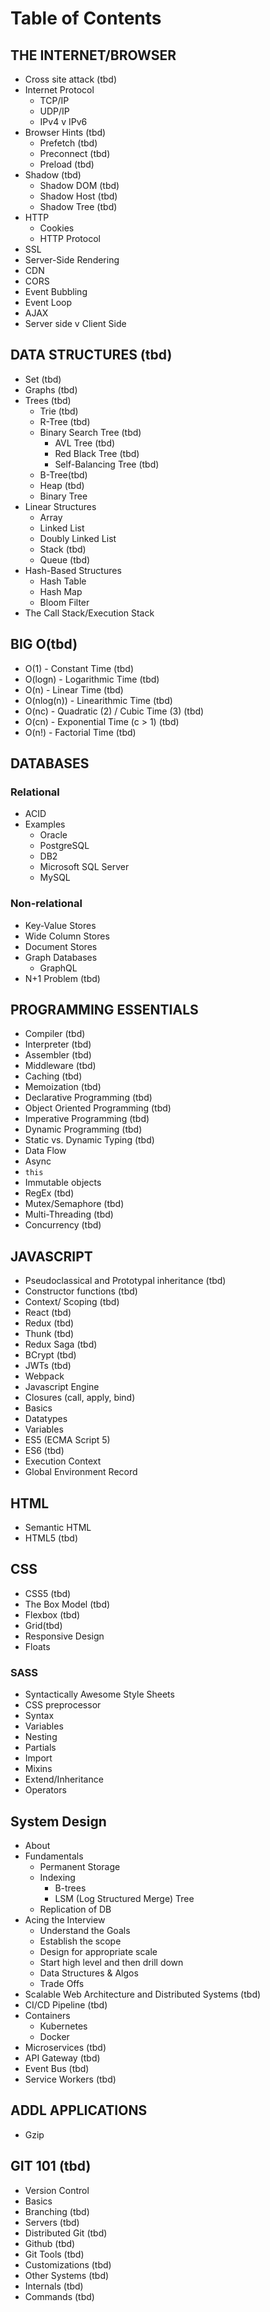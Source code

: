 # Table of Contents

## THE INTERNET/BROWSER
* Cross site attack (tbd)
* Internet Protocol
  * TCP/IP
  * UDP/IP
  * IPv4 v IPv6
* Browser Hints (tbd)
  * Prefetch (tbd)
  * Preconnect (tbd)
  * Preload (tbd)
* Shadow (tbd)
  * Shadow DOM (tbd)
  * Shadow Host (tbd)
  * Shadow Tree (tbd)
* HTTP
  * Cookies
  * HTTP Protocol
* SSL
* Server-Side Rendering
* CDN
* CORS
* Event Bubbling
* Event Loop
* AJAX
* Server side v Client Side

## DATA STRUCTURES (tbd)
* Set (tbd)
* Graphs (tbd)
* Trees (tbd)
  * Trie (tbd)
  * R-Tree (tbd)
  * Binary Search Tree  (tbd)
    * AVL Tree (tbd)
    * Red Black Tree (tbd)
    * Self-Balancing Tree (tbd)
  * B-Tree(tbd)
  * Heap (tbd)
  * Binary Tree
* Linear Structures
  * Array
  * Linked List
  * Doubly Linked List
  * Stack (tbd)
  * Queue (tbd)
* Hash-Based Structures
  * Hash Table
  * Hash Map
  * Bloom Filter
* The Call Stack/Execution Stack

## BIG O(tbd)
* O(1) - Constant Time (tbd)
* O(logn) - Logarithmic Time (tbd)
* O(n) - Linear Time (tbd)
* O(nlog(n)) - Linearithmic Time (tbd)
* O(nc) - Quadratic (2) / Cubic Time (3) (tbd)
* O(cn) - Exponential Time (c > 1) (tbd)
* O(n!) - Factorial Time (tbd)

## DATABASES
### Relational
* ACID
* Examples
  * Oracle
  * PostgreSQL
  * DB2
  * Microsoft SQL Server
  * MySQL
### Non-relational
* Key-Value Stores
* Wide Column Stores
* Document Stores
* Graph Databases
  * GraphQL
* N+1 Problem (tbd)

## PROGRAMMING ESSENTIALS
* Compiler (tbd)
* Interpreter (tbd)
* Assembler (tbd)
* Middleware (tbd)
* Caching (tbd)
* Memoization (tbd)
* Declarative Programming (tbd)
* Object Oriented Programming (tbd)
* Imperative Programming (tbd)
* Dynamic Programming (tbd)
* Static vs. Dynamic Typing (tbd)
* Data Flow
* Async
* `this`
* Immutable objects
* RegEx (tbd)
* Mutex/Semaphore (tbd)
* Multi-Threading (tbd)
* Concurrency (tbd)

## JAVASCRIPT
* Pseudoclassical and Prototypal inheritance (tbd)
* Constructor functions (tbd)
* Context/ Scoping (tbd)
* React (tbd)
* Redux (tbd)
* Thunk (tbd)
* Redux Saga (tbd)
* BCrypt (tbd)
* JWTs  (tbd)
* Webpack
* Javascript Engine
* Closures (call, apply, bind)
* Basics
* Datatypes
* Variables
* ES5 (ECMA Script 5)
* ES6 (tbd)
* Execution Context
* Global Environment Record

## HTML
* Semantic HTML
* HTML5 (tbd)

## CSS
* CSS5 (tbd)
* The Box Model (tbd)
* Flexbox (tbd)
* Grid(tbd)
* Responsive Design
* Floats
### SASS
* Syntactically Awesome Style Sheets
* CSS preprocessor
* Syntax
* Variables
* Nesting
* Partials
* Import
* Mixins
* Extend/Inheritance
* Operators

## System Design
* About
* Fundamentals
  * Permanent Storage
  * Indexing
    * B-trees
    * LSM (Log Structured Merge) Tree
  * Replication of DB
* Acing the Interview
  * Understand the Goals
  * Establish the scope
  * Design for appropriate scale
  * Start high level and then drill down
  * Data Structures & Algos
  * Trade Offs
* Scalable Web Architecture and Distributed Systems (tbd)
* CI/CD Pipeline (tbd)
* Containers
  * Kubernetes
  * Docker
* Microservices (tbd)
* API Gateway (tbd)
* Event Bus (tbd)
* Service Workers (tbd)

## ADDL APPLICATIONS
* Gzip

## GIT 101 (tbd)
* Version Control
* Basics
* Branching (tbd)
* Servers (tbd)
* Distributed Git (tbd)
* Github (tbd)
* Git Tools (tbd)
* Customizations (tbd)
* Other Systems (tbd)
* Internals (tbd)
* Commands (tbd)
